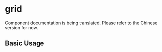 # grid

Component documentation is being translated. Please refer to the Chinese version for now.

## Basic Usage

<preview path="../../demo/grid/normal.vue" />
